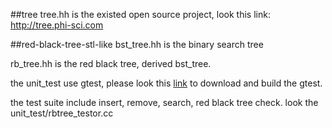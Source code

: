 ##tree
tree.hh is the existed open source project, look this link: <http://tree.phi-sci.com>

##red-black-tree-stl-like
bst_tree.hh is the binary search tree

rb_tree.hh is the red black tree, derived bst_tree.

the unit_test use gtest, please look this [link](http://googletest.googlecode.com) to download and build the gtest.

the test suite include insert, remove, search, red black tree check. look the unit_test/rbtree_testor.cc 
